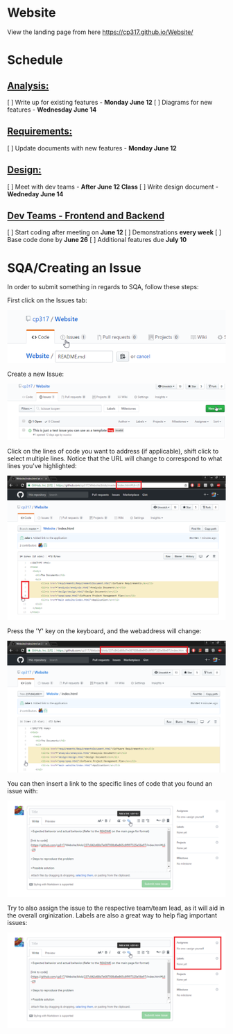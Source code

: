 # Website
View the landing page from here
https://cp317.github.io/Website/

# Schedule

## <u>Analysis:</u>
[ ] Write up for existing features - <b>Monday June 12</b>
[ ] Diagrams for new features - <b>Wednesday June 14</b>

## <u>Requirements:</u>

[ ] Update documents with new features - <b> Monday June 12 </B>

## <u>Design: </u>
[ ] Meet with dev teams - <b>After June 12 Class</b>
[ ] Write design document - <b>Wedneday June 14 </b>

## <u>Dev Teams - Frontend and Backend </u>
[ ] Start coding after meeting on <b> June 12 </b>
[ ] Demonstrations <b>every week</b>
[ ] Base code done by <b> June 26</b>
[ ] Additional features due <b> July 10 </b>


# SQA/Creating an Issue
In order to submit something in regards to SQA, follow these steps:

First click on the Issues tab:

![alt text](https://github.com/cp317/Website/blob/master/README%20files/1.png)

Create a new Issue:

![alt text](https://github.com/cp317/Website/blob/master/README%20files/2.png)

Click on the lines of code you want to address (if applicable), shift click to select multiple lines. Notice that the URL will change to correspond to what lines you've highlighted:

![alt text](https://github.com/cp317/Website/blob/master/README%20files/3.png)

Press the 'Y' key on the keyboard, and the webaddress will change:

![alt text](https://github.com/cp317/Website/blob/master/README%20files/4.png)

You can then insert a link to the specific lines of code that you found an issue with:

![alt text](https://github.com/cp317/Website/blob/master/README%20files/6.png)

Try to also assign the issue to the respective team/team lead, as it will aid in the overall orginization.  Labels are also a great way to help flag important issues:

![alt text](https://github.com/cp317/Website/blob/master/README%20files/7.png)
